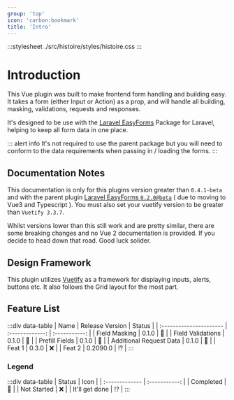 ```yaml
---
group: 'top'
icon: 'carbon:bookmark'
title: 'Intro'
---
```

:::stylesheet ./src/histoire/styles/histoire.css :::

# Introduction

This Vue plugin was built to make frontend form handling and building easy. It takes a form (either Input or Action) as a prop, and will handle all building, masking, validations, requests and responses.

It's designed to be use with the [Laravel EasyForms](https://packagist.org/packages/plustime-it/laravel-easyforms) Package for Laravel, helping to keep all form data in one place.

::: alert info
It's not required to use the parent package but you will need to conform to the data requirements when passing in / loading the forms.
:::

## Documentation Notes

This documentation is only for this plugins version greater than `0.4.1-beta` and with the parent plugin [Laravel EasyForms `0.2.0@beta`](https://packagist.org/packages/plustime-it/laravel-easyforms) ( due to moving to Vue3 and Typescript ). You must also set your vuetify version to be greater than `Vuetify 3.3.7`.

Whilst versions lower than this still work and are pretty similar, there are some breaking changes and no Vue 2 documentation is provided. If you decide to head down that road. Good luck solider.

## Design Framework

This plugin utilizes [Vuetify](https://vuetifyjs.com/) as a framework for displaying inputs, alerts, buttons etc. It also follows the Grid layout for the most part.

## Feature List

:::div data-table
| Name                    | Release Version |    Status     |
| :---------------------- | :-------------: | :-----------: |
| Field Masking           |      0.1.0      |     :100:     |
| Field Validations       |      0.1.0      |     :100:     |
| Prefill Fields          |      0.1.0      |     :100:     |
| Additional Request Data |      0.1.0      |     :100:     |
| Feat 1                  |      0.3.0      |      :x:      |
| Feat 2                  |    0.2090.0     | :interrobang: |
:::

### Legend

:::div data-table
| Status         |     Icon      |
| :------------- | :-----------: |
| Completed      |     :100:     |
| Not Started    |      :x:      |
| It'll get done | :interrobang: |
:::
